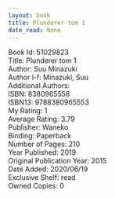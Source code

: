 ```yaml
---
layout: book
title: Plunderer tom 1
date_read: None
---
```


Book Id: 51029823<br />
Title: Plunderer tom 1<br />
Author: Suu Minazuki<br />
Author l-f: Minazuki, Suu<br />
Additional Authors: <br />
ISBN: 8380965558<br />
ISBN13: 9788380965553<br />
My Rating: 1<br />
Average Rating: 3.79<br />
Publisher: Waneko<br />
Binding: Paperback<br />
Number of Pages: 210<br />
Year Published: 2019<br />
Original Publication Year: 2015<br />
Date Added: 2020/06/19<br />
Exclusive Shelf: read<br />
Owned Copies: 0<br />

